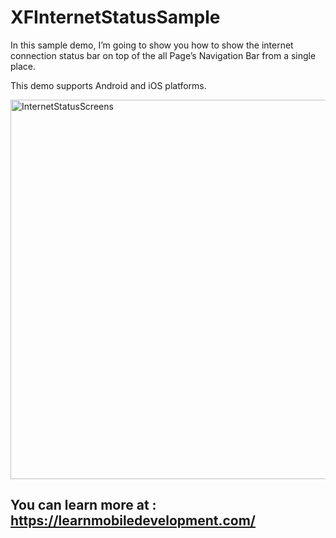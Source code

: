 # XFInternetStatusSample

  In this sample demo, I’m going to show you how to show the internet connection status bar on top of the all Page’s Navigation Bar from a single place.

This demo supports Android and iOS platforms.

<img width="607" alt="InternetStatusScreens" src="https://user-images.githubusercontent.com/48187633/202868301-1e0bfe69-03e3-42f7-94d9-75c0769cceae.png">


## You can learn more at : https://learnmobiledevelopment.com/
